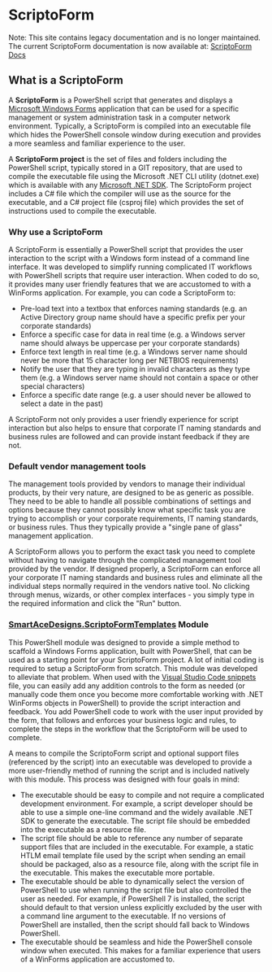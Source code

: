 # ScriptoForm

Note: This site contains legacy documentation and is no longer maintained. The current ScriptoForm documentation is now available at: [ScriptoForm Docs](https://smartacedesigns-scriptoform-docs.netlify.app/)

## What is a ScriptoForm
A **ScriptoForm** is a PowerShell script that generates and displays a [Microsoft Windows Forms](https://learn.microsoft.com/en-us/dotnet/desktop/winforms/overview/?view=netdesktop-8.0#introduction) application that can be used for a specific management or system administration task in a computer network environment.  Typically, a ScriptoForm is compiled into an executable file which hides the PowerShell console window during execution and provides a more seamless and familiar experience to the user.

A **ScriptoForm project** is the set of files and folders including the PowerShell script, typically stored in a GIT repository, that are used to compile the executable file using the Microsoft .NET CLI utility (dotnet.exe) which is available with any [Microsoft .NET SDK](https://dotnet.microsoft.com/en-us/download/dotnet).  The ScriptoForm project includes a C# file which the compiler will use as the source for the executable, and a C# project file (csproj file) which provides the set of instructions used to compile the executable.

### Why use a ScriptoForm
A ScriptoForm is essentially a PowerShell script that provides the user interaction to the script with a Windows form instead of a command line interface.  It was developed to simplify running complicated IT workflows with PowerShell scripts that require user interaction.  When coded to do so, it provides many user friendly features that we are accustomed to with a WinForms application.  For example, you can code a ScriptoForm to:

* Pre-load text into a textbox that enforces naming standards (e.g. an Active Directory group name should have a specific prefix per your corporate standards)
* Enforce a specific case for data in real time (e.g. a Windows server name should always be uppercase per your corporate standards)
* Enforce text length in real time (e.g. a Windows server name should never be more that 15 character long per NETBIOS requirements)
* Notify the user that they are typing in invalid characters as they type them (e.g. a Windows server name should not contain a space or other special characters)
* Enforce a specific date range (e.g. a user should never be allowed to select a date in the past)

A ScriptoForm not only provides a user friendly experience for script interaction but also helps to ensure that corporate IT naming standards and business rules are followed and can provide instant feedback if they are not.

### Default vendor management tools
The management tools provided by vendors to manage their individual products, by their very nature, are designed to be as generic as possible.  They need to be able to handle all possible combinations of settings and options because they cannot possibly know what specific task you are trying to accomplish or your corporate requirements, IT naming standards, or business rules.  Thus they typically provide a "single pane of glass" management application. 

A ScriptoForm allows you to perform the exact task you need to complete without having to navigate through the complicated management tool provided by the vendor.  If designed properly, a ScriptoForm can enforce all your corporate IT naming standards and business rules and eliminate all the individual steps normally required in the vendors native tool.  No clicking through menus, wizards, or other complex interfaces - you simply type in the required information and click the "Run" button.

### [SmartAceDesigns.ScriptoFormTemplates](https://github.com/Smart-Ace-Designs/SmartAceDesigns.ScriptoFormTemplates) Module
This PowerShell module was designed to provide a simple method to scaffold a Windows Forms application, built with PowerShell, that can be used as a starting point for your ScriptoForm project.  A lot of initial coding is required to setup a ScriptoForm from scratch.  This module was developed to alleviate that problem.  When used with the [Visual Studio Code snippets](https://github.com/Smart-Ace-Designs/SmartAceDesigns.ScriptoFormTemplates/blob/main/VSCode/powershell.json) file, you can easily add any addition controls to the form as needed (or manually code them once you become more comfortable working with .NET WinForms objects in PowerShell) to provide the script interaction and feedback.  You add PowerShell code to work with the user input provided by the form, that follows and enforces your business logic and rules, to complete the steps in the workflow that the ScriptoForm will be used to complete.

A means to compile the ScriptoForm script and optional support files (referenced by the script) into an executable was developed to provide a more user-friendly method of running the script and is included natively with this module.  This process was designed with four goals in mind:

* The executable should be easy to compile and not require a complicated development environment.  For example, a script developer should be able to use a simple one-line command and the widely available .NET SDK to generate the executable.  The script file should be embedded into the executable as a resource file.
* The script file should be able to reference any number of separate support files that are included in the executable.  For example, a static HTLM email template file used by the script when sending an email should be packaged, also as a resource file, along with the script file in the executable.  This makes the executable more portable.
* The executable should be able to dynamically select the version of PowerShell to use when running the script file but also controlled the user as needed.  For example, if PowerShell 7 is installed, the script should default to that version unless explicitly excluded by the user with a command line argument to the executable.  If no versions of PowerShell are installed, then the script should fall back to Windows PowerShell.
* The executable should be seamless and hide the PowerShell console window when executed.  This makes for a familiar experience that users of a WinForms application are accustomed to.

